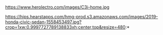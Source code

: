 https://www.herolectro.com/images/C3i-home.jpg

https://hips.hearstapps.com/hmg-prod.s3.amazonaws.com/images/2019-honda-civic-sedan-1558453497.jpg?crop=1xw:0.9997727789138833xh;center,top&resize=480:*